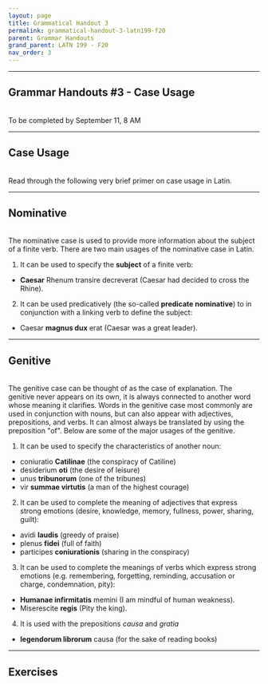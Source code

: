```yaml
---
layout: page
title: Grammatical Handout 3
permalink: grammatical-handout-3-latn199-f20
parent: Grammar Handouts
grand_parent: LATN 199 - F20
nav_order: 3
---
```

***

## Grammar Handouts #3 - Case Usage
&nbsp;  
To be completed by September 11, 8 AM

***

## Case Usage
&nbsp;  
Read through the following very brief primer on case usage in Latin.

***

## Nominative
&nbsp;  
The nominative case is used to provide more information about the subject of a finite verb. There are two main usages of the nominative case in Latin.

1. It can be used to specify the **subject** of a finite verb:
 - **Caesar** Rhenum transire decreverat (Caesar had decided to cross the Rhine).

2. It can be used predicatively (the so-called **predicate nominative**) to in conjunction with a linking verb to define the subject:
 - Caesar **magnus dux** erat (Caesar was a great leader).

***

## Genitive
&nbsp;  
The genitive case can be thought of as the case of explanation. The genitive never appears on its own, it is always connected to another word whose meaning it clarifies. Words in the genitive case most commonly are used in conjunction with nouns, but can also appear with adjectives, prepositions, and verbs. It can almost always be translated by using the preposition "of". Below are some of the major usages of the genitive.

1. It can be used to specify the characteristics of another noun:
 - coniuratio **Catilinae** (the conspiracy of Catiline)
 - desiderium **oti** (the desire of leisure)
 - unus **tribunorum** (one of the tribunes)
 - vir **summae virtutis** (a man of the highest courage)

2. It can be used to complete the meaning of adjectives that express strong emotions (desire, knowledge, memory, fullness, power, sharing, guilt):
 - avidi **laudis** (greedy of praise)
 - plenus **fidei** (full of faith)
 - participes **coniurationis** (sharing in the conspiracy)

3. It can be used to complete the meanings of verbs which express strong emotions (e.g. remembering, forgetting, reminding, accusation or charge, condemnation, pity):
 - **Humanae infirmitatis** memini (I am mindful of human weakness).
 - Miserescite **regis** (Pity the king).

4. It is used with the prepositions *causa* and *gratia*
 - **legendorum librorum** causa (for the sake of reading books)

***
## Exercises
&nbsp;  
